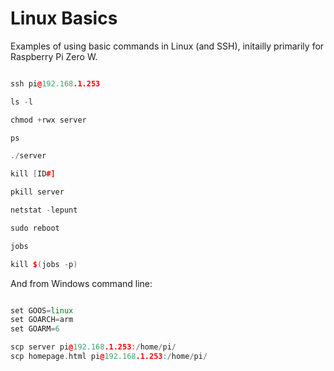 # Linux Basics

Examples of using basic commands in Linux (and SSH), initailly primarily for Raspberry Pi Zero W.




```C++

ssh pi@192.168.1.253

ls -l

chmod +rwx server

ps

./server

kill [ID#]

pkill server

netstat -lepunt

sudo reboot

jobs

kill $(jobs -p)

```


And from Windows command line:

```C++

set GOOS=linux
set GOARCH=arm
set GOARM=6

scp server pi@192.168.1.253:/home/pi/
scp homepage.html pi@192.168.1.253:/home/pi/


```
